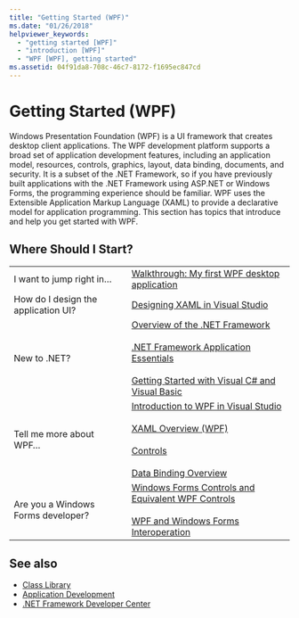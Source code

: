 ```yaml
---
title: "Getting Started (WPF)"
ms.date: "01/26/2018"
helpviewer_keywords: 
  - "getting started [WPF]"
  - "introduction [WPF]"
  - "WPF [WPF], getting started"
ms.assetid: 04f91da8-708c-46c7-8172-f1695ec847cd
---
```

# Getting Started (WPF)
Windows Presentation Foundation (WPF) is a UI framework that creates desktop client applications. The WPF development platform supports a broad set of application development features, including an application model, resources, controls, graphics, layout, data binding, documents, and security. It is a subset of the .NET Framework, so if you have previously built applications with the .NET Framework using ASP.NET or Windows Forms, the programming experience should be familiar. WPF uses the Extensible Application Markup Language (XAML) to provide a declarative model for application programming. This section has topics that introduce and help you get started with WPF.  
  
## Where Should I Start?  
  
|||  
|-|-|  
|I want to jump right in…|[Walkthrough: My first WPF desktop application](walkthrough-my-first-wpf-desktop-application.md)|  
|How do I design the application UI?|[Designing XAML in Visual Studio](/visualstudio/designers/designing-xaml-in-visual-studio)|  
|New to .NET?|[Overview of the .NET Framework](../../get-started/overview.md)<br /><br /> [.NET Framework Application Essentials](../../../standard/application-essentials.md)<br /><br /> [Getting Started with Visual C# and Visual Basic](/visualstudio/ide/getting-started-with-visual-csharp-and-visual-basic)|  
|Tell me more about WPF…|[Introduction to WPF in Visual Studio](introduction-to-wpf-in-vs.md)<br /><br /> [XAML Overview (WPF)](../advanced/xaml-overview-wpf.md)<br /><br /> [Controls](../controls/index.md)<br /><br /> [Data Binding Overview](../data/data-binding-overview.md)|  
|Are you a Windows Forms developer?|[Windows Forms Controls and Equivalent WPF Controls](../advanced/windows-forms-controls-and-equivalent-wpf-controls.md)<br /><br /> [WPF and Windows Forms Interoperation](../advanced/wpf-and-windows-forms-interoperation.md)|  
  
## See also
- [Class Library](../class-library-wpf.md)
- [Application Development](../app-development/index.md)
- [.NET Framework Developer Center](https://www.microsoft.com/net)
